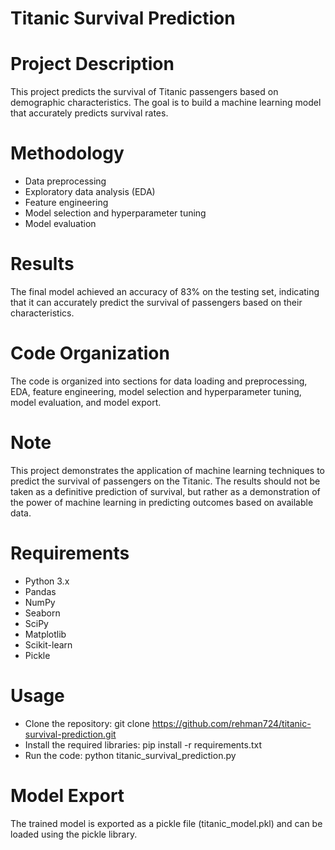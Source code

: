 # Titanic Survival Prediction
# Project Description
This project predicts the survival of Titanic passengers based on demographic characteristics. The goal is to build a machine learning model that accurately predicts survival rates.
# Methodology
- Data preprocessing
- Exploratory data analysis (EDA)
- Feature engineering
- Model selection and hyperparameter tuning
- Model evaluation
# Results
The final model achieved an accuracy of 83% on the testing set, indicating that it can accurately predict the survival of passengers based on their characteristics.
# Code Organization
The code is organized into sections for data loading and preprocessing, EDA, feature engineering, model selection and hyperparameter tuning, model evaluation, and model export.
# Note
This project demonstrates the application of machine learning techniques to predict the survival of passengers on the Titanic. The results should not be taken as a definitive prediction of survival, but rather as a demonstration of the power of machine learning in predicting outcomes based on available data.
# Requirements
- Python 3.x
- Pandas
- NumPy
- Seaborn
- SciPy
- Matplotlib
- Scikit-learn
- Pickle
# Usage
- Clone the repository: git clone https://github.com/rehman724/titanic-survival-prediction.git
- Install the required libraries: pip install -r requirements.txt
- Run the code: python titanic_survival_prediction.py
# Model Export
The trained model is exported as a pickle file (titanic_model.pkl) and can be loaded using the pickle library.
